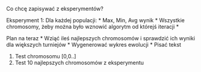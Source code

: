 Co chcę zapisywać z eksperymentów?

Eksperyment 1:
Dla każdej populacji:
    * Max, Min, Avg wynik
    * Wszystkie chromosomy, żeby można było wznowić algorytm od którejś iteracji
    * 


Plan na teraz
    * Wziąć ileś najlepszych chromosomów i sprawdzić ich wyniki dla większych turniejów
    * Wygenerować wykres ewolucji
    * Pisać tekst

1. Test chromosomu [0,0..]
2. Test 10 najlepszych chromosomów z eksperymentu
